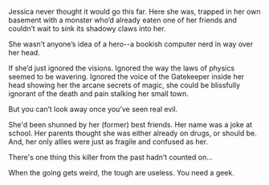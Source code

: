 Jessica never thought it would go this far. Here she was, trapped in her own basement with a monster who’d already eaten one of her friends and couldn’t wait to sink its shadowy claws into her.

She wasn’t anyone’s idea of a hero--a bookish computer nerd in way over her head.

If she’d just ignored the visions. Ignored the way the laws of physics seemed to be wavering. Ignored the voice of the Gatekeeper inside her head showing her the arcane secrets of magic, she could be blissfully ignorant of the death and pain stalking her small town.

But you can’t look away once you’ve seen real evil.

She'd been shunned by her (former) best friends. Her name was a joke at school. Her parents thought she was either already on drugs, or should be. And, her only allies were just as fragile and confused as her.

There's one thing this killer from the past hadn’t counted on...

When the going gets weird, the tough are useless. You need a geek.